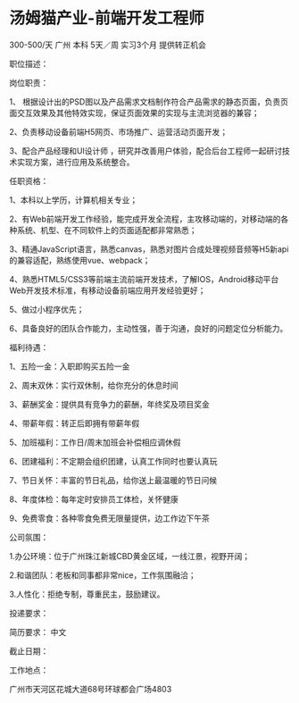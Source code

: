 # 汤姆猫产业-前端开发工程师

300-500/天 广州 本科 5天／周 实习3个月 提供转正机会

职位描述：

岗位职责：



1、 根据设计出的PSD图以及产品需求文档制作符合产品需求的静态页面，负责页面交互效果及其他特效实现，保证页面效果的实现与主流浏览器的兼容；



2、负责移动设备前端H5网页、市场推广、运营活动页面开发；



3、配合产品经理和UI设计师 ，研究并改善用户体验，配合后台工程师一起研讨技术实现方案，进行应用及系统整合。





任职资格：



1、本科以上学历，计算机相关专业；



2、有Web前端开发工作经验，能完成开发全流程，主攻移动端的，对移动端的各种系统、机型、在不同软件上的页面适配都非常熟悉；



3、精通JavaScript语言，熟悉canvas，熟悉对图片合成处理视频音频等H5新api的兼容适配，熟练使用vue、webpack；



4、熟悉HTML5/CSS3等前端主流前端开发技术，了解IOS，Android移动平台Web开发技术标准，有移动设备前端应用开发经验更好；



5、做过小程序优先；



6、具备良好的团队合作能力，主动性强，善于沟通，良好的问题定位分析能力。





福利待遇：



1、五险一金：入职即购买五险一金



2、周末双休：实行双休制，给你充分的休息时间



3、薪酬奖金：提供具有竞争力的薪酬，年终奖及项目奖金



4、带薪年假：转正后即拥有带薪年假



5、加班福利：工作日/周末加班会补偿相应调休假



6、团建福利：不定期会组织团建，认真工作同时也要认真玩



7、节日关怀：丰富的节日礼品，给你送上最温暖的节日问候



8、年度体检：每年定时安排员工体检，关怀健康



9、免费零食：各种零食免费无限量提供，边工作边下午茶





公司氛围：



1.办公环境：位于广州珠江新城CBD黄金区域，一线江景，视野开阔；



2.和谐团队：老板和同事都非常nice，工作氛围融洽；



3.人性化：拒绝专制，尊重民主，鼓励建议。



投递要求：

简历要求： 中文

截止日期：

工作地点：

广州市天河区花城大道68号环球都会广场4803